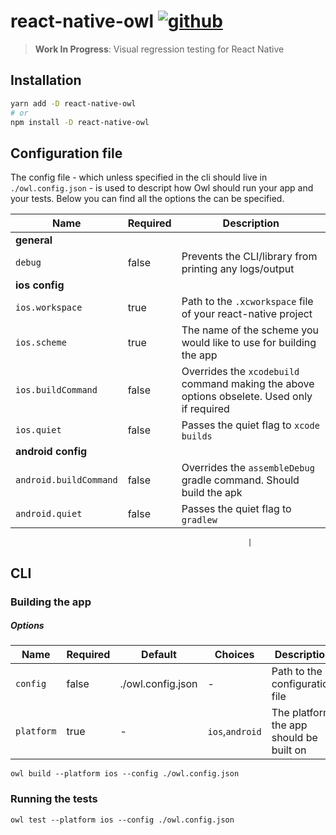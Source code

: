 # react-native-owl [![github][github-image]][github-url]

> **Work In Progress**: Visual regression testing for React Native

## Installation

```sh
yarn add -D react-native-owl
# or
npm install -D react-native-owl
```

## Configuration file

The config file - which unless specified in the cli should live in `./owl.config.json` - is used to descript how Owl should run your app and your tests. Below you can find all the options the can be specified.

| Name                   | Required | Description                                                                                 |
| ---------------------- | -------- | ------------------------------------------------------------------------------------------- |
| **general**            |          |                                                                                             |
| `debug`                | false    | Prevents the CLI/library from printing any logs/output                                      |
| **ios config**         |          |                                                                                             |
| `ios.workspace`        | true     | Path to the `.xcworkspace` file of your react-native project                                |
| `ios.scheme`           | true     | The name of the scheme you would like to use for building the app                           |
| `ios.buildCommand`     | false    | Overrides the `xcodebuild` command making the above options obselete. Used only if required |
| `ios.quiet`            | false    | Passes the quiet flag to `xcode builds`                                                     |
| **android config**     |          |                                                                                             |
| `android.buildCommand` | false    | Overrides the `assembleDebug` gradle command. Should build the apk                          |
| `android.quiet`        | false    | Passes the quiet flag to `gradlew`                                                          |

                                                         |

## CLI

### Building the app

##### Options

| Name       | Required | Default           | Choices         | Description                             |
| ---------- | -------- | ----------------- | --------------- | --------------------------------------- |
| `config`   | false    | ./owl.config.json | -               | Path to the configuration file          |
| `platform` | true     | -                 | `ios`,`android` | The platform the app should be built on |

```
owl build --platform ios --config ./owl.config.json
```

### Running the tests

```
owl test --platform ios --config ./owl.config.json
```

[github-image]: https://github.com/FormidableLabs/react-native-owl/workflows/Run%20Tests/badge.svg
[github-url]: https://github.com/FormidableLabs/react-native-owl/actions
